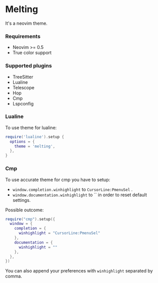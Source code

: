 # Melting
It's a neovim theme.

### Requirements
- Neovim >= 0.5
- True color support

### Supported plugins
- TreeSitter
- Lualine
- Telescope
- Hop
- Cmp
- Lspconfig

### Lualine
To use theme for lualine:
```lua
require('lualine').setup {
  options = {
    theme = 'melting',
  },
}
```

### Cmp
To use accurate theme for cmp you have to setup:
- `window.completion.winhighlight` to `CursorLine:PmenuSel` .
- `window.documentation.winhighlight` to `` in order to reset default settings.

Possible outcome:
```lua
require("cmp").setup({
  window = {
    completion = {
      winhighlight = "CursorLine:PmenuSel"
    },
    documentation = {
      winhighlight = ""
    },
  },
})
```
You can also append your preferences with `winhighlight` separated by comma.
